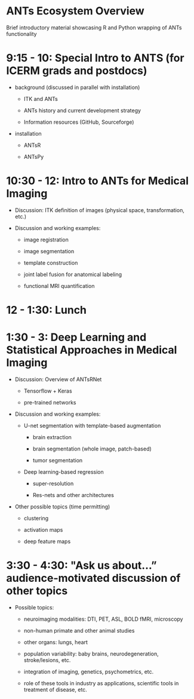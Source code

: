 # ANTs Ecosystem Overview

Brief introductory material showcasing R and Python wrapping of ANTs functionality

# 9:15 - 10: Special Intro to ANTS (for ICERM grads and postdocs)

* background (discussed in parallel with installation)

    * ITK and ANTs
 
    * ANTs history and current development strategy

    * Information resources (GitHub, Sourceforge)

* installation

    * ANTsR

    * ANTsPy

# 10:30 - 12: Intro to ANTs for Medical Imaging

* Discussion:  ITK definition of images (physical space, transformation, etc.)

* Discussion and working examples:  

    * image registration

    * image segmentation

    * template construction

    * joint label fusion for anatomical labeling

    * functional MRI quantification

# 12 - 1:30: Lunch

# 1:30 - 3: Deep Learning and Statistical Approaches in Medical Imaging

* Discussion:  Overview of ANTsRNet

    * Tensorflow + Keras

    * pre-trained networks

* Discussion and working examples:  

    * U-net segmentation with template-based augmentation

        * brain extraction
 
       * brain segmentation (whole image, patch-based)

       * tumor segmentation

    * Deep learning-based regression

        * super-resolution

       * Res-nets and other architectures

* Other possible topics (time permitting)

    * clustering

    * activation maps

    * deep feature maps

# 3:30 - 4:30: "Ask us about…” audience-motivated discussion of other topics

* Possible topics:

    * neuroimaging modalities:  DTI, PET, ASL, BOLD fMRI, microscopy

    * non-human primate and other animal studies

    * other organs:  lungs, heart

    * population variability:  baby brains, neurodegeneration, stroke/lesions, etc.

    * integration of imaging, genetics, psychometrics, etc.

    * role of these tools in industry as applications, scientific tools in treatment of disease, etc.
